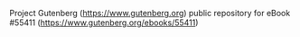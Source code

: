 Project Gutenberg (https://www.gutenberg.org) public repository for
eBook #55411 (https://www.gutenberg.org/ebooks/55411)
